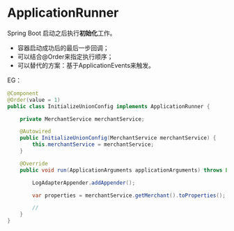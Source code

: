 # ApplicationRunner

Spring Boot 启动之后执行**初始化**工作。

* 容器启动成功后的最后一步回调；
* 可以结合@Order来指定执行顺序；
* 可以替代的方案：基于ApplicationEvents来触发。

EG：

```java
@Component
@Order(value = 1)
public class InitializeUnionConfig implements ApplicationRunner {

    private MerchantService merchantService;

    @Autowired
    public InitializeUnionConfig(MerchantService merchantService) {
        this.merchantService = merchantService;
    }

    @Override
    public void run(ApplicationArguments applicationArguments) throws Exception {

        LogAdapterAppender.addAppender();

        var properties = merchantService.getMerchant().toProperties();

        //
    }
}
```



